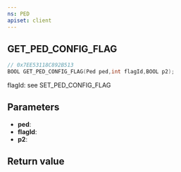 ```yaml
---
ns: PED
apiset: client
---
```

## GET_PED_CONFIG_FLAG

```c
// 0x7EE53118C892B513
BOOL GET_PED_CONFIG_FLAG(Ped ped,int flagId,BOOL p2);
```

flagId: see SET_PED_CONFIG_FLAG

## Parameters
* **ped**:
* **flagId**:
* **p2**:

## Return value

